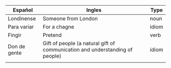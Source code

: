 | Español      | Ingles                                                                       | Type  |
| ------------ | ---------------------------------------------------------------------------- | ----- |
| Londinense  | Someone from London                                                          | noun  |
| Para variar  | For a chagne                                                                 | idiom |
| Fingir       | Pretend                                                                      | verb  |
| Don de gente | Gift of people (a natural gift of communication and understanding of people) | idiom |
|              |                                                                              |       |

